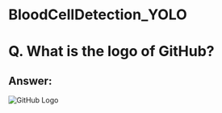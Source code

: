 # BloodCellDetection_YOLO
# Q. What is the logo of GitHub?

## Answer:
![GitHub Logo](/images/github-logo.png)
